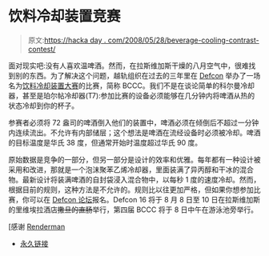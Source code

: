 # 饮料冷却装置竞赛

> 原文:[https://hacka day . com/2008/05/28/beverage-cooling-contrast-contest/](https://hackaday.com/2008/05/28/beverage-cooling-contraption-contest/)

面对现实吧:没有人喜欢温啤酒。然而，在拉斯维加斯干燥的八月空气中，很难找到别的东西。为了解决这个问题，越轨组织在过去的三年里在 [Defcon](https://www.defcon.org/) 举办了一场名为[饮料冷却装置大赛](http://deviating.net/bccc/)的比赛，简称 BCCC。我们不是在谈论简单的科尔曼冷却器，甚至是珀尔帖冷却器(T7):参加比赛的设备必须能够在几分钟内将啤酒从热的状态冷却到你的杯子。

参赛者必须将 72 盎司的啤酒倒入他们的装置中，啤酒必须在倾倒后不超过一分钟内连续流出。不允许有内部储层；这个想法是啤酒在流经设备时必须被冷却。啤酒的目标温度是华氏 38 度，但通常开始时温度超过华氏 90 度。

原始数据是竞争的一部分，但另一部分是设计的效率和优雅。每年都有一种设计被采用和改进，那就是一个泡沫聚苯乙烯冷却器，里面装满了异丙醇和干冰的混合物。最新设计将装满啤酒的自封袋浸入混合物中，以每秒 1 度的速度冷却。然而，根据目前的规则，这种方法是不允许的。规则比以往更加严格，但如果你想参加比赛，你可以在 [Defcon 论坛](https://forum.defcon.org/showthread.php?s=46c38c5a63f1f67acf3e9ffd603f3522&t=9176)报名。Defcon 16 将于 8 月 8 日至 10 日在拉斯维加斯的里维埃拉酒店~~撒旦的直肠~~举行，第四届 BCCC 将于 8 日中午在游泳池旁举行。

[感谢 [Renderman](http://www.hackaday.com/2008/05/26/beverage-hacks/#c12323664)

*   [永久链接](http://deviating.net/bccc/)